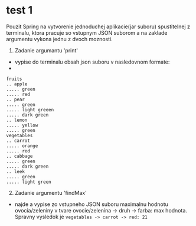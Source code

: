 # test 1

Pouzit Spring na vytvorenie jednoduchej aplikacie(jar suboru) spustitelnej z terminalu, ktora pracuje so vstupnym JSON suborom a na zaklade argumentu vykona jednu z dvoch moznosti.

1. Zadanie argumantu 'print'
- vypise do terminalu obsah json suboru v nasledovnom formate:
- 
```
fruits
.. apple
..... green
..... red
.. pear
..... green
..... light greeen
..... dark green
.. lemon
..... yellow
..... green
vegetables
.. carrot
..... orange
..... red
.. cabbage
..... green
..... dark green
.. leek
..... green
..... light green
```

2. Zadanie argumentu 'findMax'
- najde a vypise zo vstupneho JSON suboru maximalnu hodnotu ovocia/zeleniny v tvare
ovocie/zelenina -> druh -> farba: max hodnota. Spravny vysledok je 
```vegetables -> carrot -> red: 21```
  
